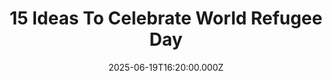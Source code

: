 ---
title: "15 Ideas To Celebrate World Refugee Day"
date: 2025-06-19T16:20:00.000Z
category: Human Kindness
externalLink: "https://www.goodgoodgood.co/articles/how-to-celebrate-world-refugee-day"
image: ""
excerpt: "June 20th is World Refugee Day! We’ve gathered a list of ideas to help you celebrate, support, and learn from the global refugee community.…"
---